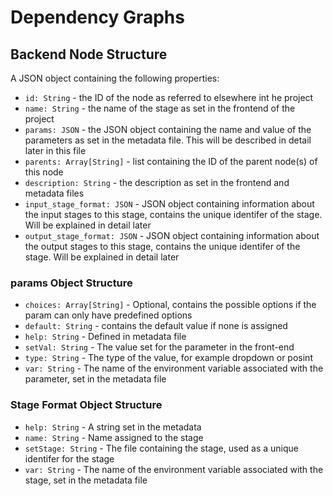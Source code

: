 
# Dependency Graphs

## Backend Node Structure
A JSON object containing the following properties:

+ `id: String` - the ID of the node as referred to elsewhere int he project
+ `name: String` - the name of the stage as set in the frontend of the project
+ `params: JSON` - the JSON object containing the name and value of the parameters as set in the metadata file. This will be described in detail later in this file
+ `parents: Array[String]` - list containing the ID of the parent node(s) of this node
+ `description: String` - the description as set in the frontend and metadata files
+ `input_stage_format: JSON` - JSON object containing information about the input stages to this stage, contains the unique identifer of the stage. Will be explained in detail later
+ `output_stage_format: JSON` - JSON object containing information about the output stages to this stage, contains the unique identifer of the stage. Will be explained in detail later

### params Object Structure
+ `choices: Array[String]` - Optional, contains the possible options if the param can only have predefined options
+ `default: String` - contains the default value if none is assigned
+ `help: String` - Defined in metadata file
+ `setVal: String` - The value set for the parameter in the front-end
+ `type: String` - The type of the value, for example dropdown or posint
+ `var: String` - The name of the environment variable associated with the parameter, set in the metadata file

### Stage Format Object Structure
+ `help: String` - A string set in the metadata
+ `name: String` - Name assigned to the stage
+ `setStage: String` - The file containing the stage, used as a unique identifer for the stage
+ `var: String` - The name of the environment variable associated with the stage, set in the metadata file